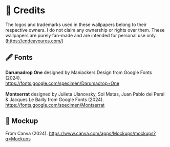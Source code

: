 # 📝 Credits
The logos and trademarks used in these wallpapers belong to their respective owners. 
I do not claim any ownership or rights over them. These wallpapers are purely fan-made 
and are intended for personal use only. (https://endeavouros.com/)

## 🖋️ Fonts
**Darumadrop One** designed by Maniackers Design from Google Fonts (2024).</br>
https://fonts.google.com/specimen/Darumadrop+One </br></br>
**Montserrat** designed by Julieta Ulanovsky, Sol Matas, Juan Pablo del Peral & Jacques Le Bailly from Google Fonts (2024).</br> 
  https://fonts.google.com/specimen/Montserrat

## 🎨 Mockup
From Canva (2024). 
  https://www.canva.com/apps/Mockups/mockups?q=Mockups 
